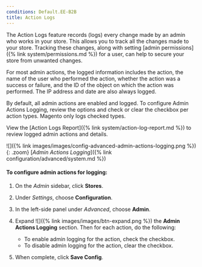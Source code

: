 ```yaml
---
conditions: Default.EE-B2B
title: Action Logs
---
```


The Action Logs feature records (logs) every change made by an admin who works in your store. This allows you to track all the changes made to your store. Tracking these changes, along with setting [admin permissions]({% link system/permissions.md %}) for a user, can help to secure your store from unwanted changes.

For most admin actions, the logged information includes the action, the name of the user who performed the action, whether the action was a success or failure, and the ID of the object on which the action was performed. The IP address and date are also always logged.

By default, all admin actions are enabled and logged. To configure Admin Actions Logging, review the options and check or clear the checkbox per action types. Magento only logs checked types.

View the [Action Logs Report]({% link system/action-log-report.md %}) to review logged admin actions and details.

![]({% link images/images/config-advanced-admin-actions-logging.png %}){: .zoom}
[_Admin Actions Logging_]({% link configuration/advanced/system.md %})

#### To configure admin actions for logging:

1.  On the _Admin_ sidebar, click **Stores**.

1.  Under _Settings_, choose **Configuration**.

1.  In the left-side panel under _Advanced_, choose **Admin**.

1.  Expand ![]({% link images/images/btn-expand.png %}) the **Admin Actions Logging** section. Then for each action, do the following:

    * To enable admin logging for the action, check the checkbox.
    * To disable admin logging for the action, clear the checkbox.

1.  When complete, click **Save Config**.
